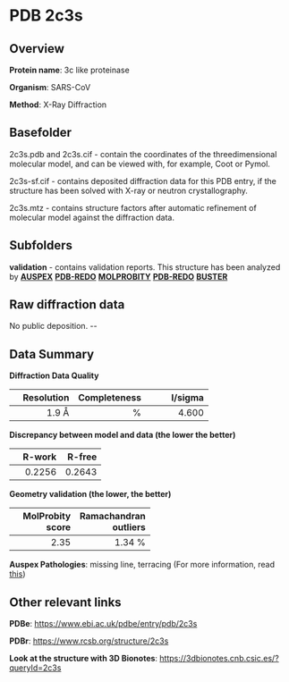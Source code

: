 # PDB 2c3s

## Overview

**Protein name**: 3c like proteinase

**Organism**: SARS-CoV

**Method**: X-Ray Diffraction

## Basefolder

2c3s.pdb and 2c3s.cif - contain the coordinates of the threedimensional molecular model, and can be viewed with, for example, Coot or Pymol.

2c3s-sf.cif - contains deposited diffraction data for this PDB entry, if the structure has been solved with X-ray or neutron crystallography.

2c3s.mtz - contains structure factors after automatic refinement of molecular model against the diffraction data.

## Subfolders





**validation** - contains validation reports. This structure has been analyzed by [**AUSPEX**](https://github.com/thorn-lab/coronavirus_structural_task_force/tree/master/pdb/3c_like_proteinase/SARS-CoV/2c3s/validation/auspex) [**PDB-REDO**](https://github.com/thorn-lab/coronavirus_structural_task_force/tree/master/pdb/3c_like_proteinase/SARS-CoV/2c3s/validation/pdb-redo) [**MOLPROBITY**](https://github.com/thorn-lab/coronavirus_structural_task_force/tree/master/pdb/3c_like_proteinase/SARS-CoV/2c3s/validation/molprobity) [**PDB-REDO**](https://github.com/thorn-lab/coronavirus_structural_task_force/blob/master/pdb/3c_like_proteinase/SARS-CoV/2c3s/validation/Xtriage_output.log) [**BUSTER**](https://www.globalphasing.com/buster/wiki/index.cgi?Covid19Pdb2C3S)

## Raw diffraction data

No public deposition. --<br> 

## Data Summary
**Diffraction Data Quality**

|   | Resolution | Completeness| I/sigma |
|---|-------------:|----------------:|--------------:|
|   |1.9  Å|      %|<img width=50/>4.600|

**Discrepancy between model and data (the lower the better)**

|   | **R-work**| **R-free**   
|---|-------------:|----------------:|           
||  0.2256|  0.2643|

**Geometry validation (the lower, the better)**

|   |**MolProbity<br>score**| **Ramachandran<br>outliers** 
|---|-------------:|----------------:|
||  2.35|  1.34 %|

**Auspex Pathologies**: missing line, terracing (For more information, read [this](https://github.com/thorn-lab/coronavirus_structural_task_force/blob/master/pdb/3c_like_proteinase/SARS-CoV/2c3s/validation/auspex/2c3s_auspex_comments.txt))

 



## Other relevant links 
**PDBe**:  https://www.ebi.ac.uk/pdbe/entry/pdb/2c3s
 
**PDBr**: https://www.rcsb.org/structure/2c3s 

**Look at the structure with 3D Bionotes**: https://3dbionotes.cnb.csic.es/?queryId=2c3s


